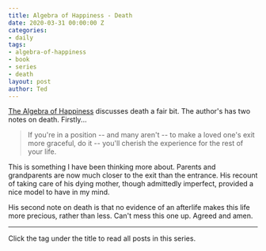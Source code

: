 ```yaml
---
title: Algebra of Happiness - Death
date: 2020-03-31 00:00:00 Z
categories:
- daily
tags:
- algebra-of-happiness
- book
- series
- death
layout: post
author: Ted
---
```


[The Algebra of Happiness](https://tedslocum.com/daily/2020/03/21/Algebra-Of-Happiness-Intro) discusses death a fair bit. The author's has two notes on death. Firstly...

> If you're in a position -- and many aren't -- to make a loved one's exit more graceful, do it -- you'll cherish the experience for the rest of your life.

This is something I have been thinking more about. Parents and grandparents are now much closer to the exit than the entrance. His recount of taking care of his dying mother, though admittedly imperfect, provided a nice model to have in my mind.

His second note on death is that no evidence of an afterlife makes this life more precious, rather than less. Can't mess this one up. Agreed and amen.

<hr />

Click the tag under the title to read all posts in this series.
